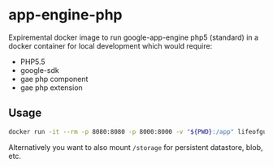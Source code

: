 # app-engine-php

Expiremental docker image to run google-app-engine php5 (standard) in a docker container for local development which would require:

* PHP5.5
* google-sdk
* gae php component
* gae php extension

## Usage

```bash
docker run -it --rm -p 8080:8080 -p 8000:8000 -v "${PWD}:/app" lifeofguenter/app-engine-php:5.5 -A projectname app.yaml
```

Alternatively you want to also mount `/storage` for persistent datastore, blob, etc.
